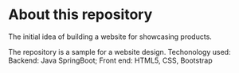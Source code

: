 # About this repository

The initial idea of building a website for showcasing products. 

The repository is a sample for a website design. Techonology used: Backend: Java SpringBoot; Front end: HTML5, CSS, Bootstrap
